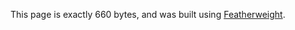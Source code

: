 This page is exactly 660 bytes, and was built using [Featherweight](https://github.com/Cutwell/featherweight).